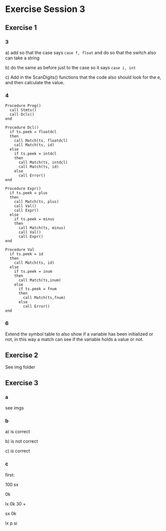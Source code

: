 # Exercise Session 3

## Exercise 1

### 3

a) add so that the case says ```case f, float``` and do so that the switch also can take a string

b) do the same as before just to the case so it says ```case i, int```

c) Add in the ScanDigits() functions that the code also should look for the e, and then calculate the value.

### 4

```
Procedure Prog()
  call Stmts()
  call Dcls()
end
```

```
Procedure Dcl()
  if ts.peek = floatdcl
  then
    call Match(ts, floatdcl)
    call Match(ts, id)
  else
    if ts.peek = intdcl
    then
      call Match(ts, intdcl)
      call Match(ts, id)
    else
      call Error()
end
```

```
Procedure Expr()
  if ts.peek = plus
  then
    call Match(ts, plus)
    call Val()
    call Expr()
  else
    if ts.peek = minus
    then
      call Match(ts, minus)
      call Val()
      call Expr()
end
```

```
Procedure Val
  if ts.peek = id
  then
    call Match(ts, id)
  else
    if ts.peek = inum
    then
      call Match(ts,inum)
    else
      if ts.peek = fnum
      then
        call Match(ts,fnum)
      else
        call Error()
end

```

### 6

Extend the symbol table to also show if a variable has been initialized or not, in this way a match can see if the variable holds a value or not.

## Exercise 2

See img folder

## Exercise 3

### a

see imgs

### b

a) is correct

b) is not correct

c) is correct

### c

first:

100
sx

0k

lx
0k
30
+

sx
0k

lx
p
si

